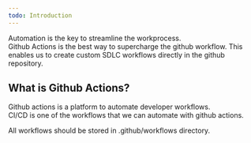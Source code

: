 ```yaml
---
todo: Introduction
---
```


Automation is the key to streamline the workprocess.     
Github Actions is the best way to supercharge the github workflow.  This enables us to create custom SDLC workflows directly in the github repository.

## What is Github Actions?
Github actions is a platform to automate developer workflows.    
CI/CD is one of the workflows that we can automate with github actions.   

All workflows should be stored in .github/workflows directory.




